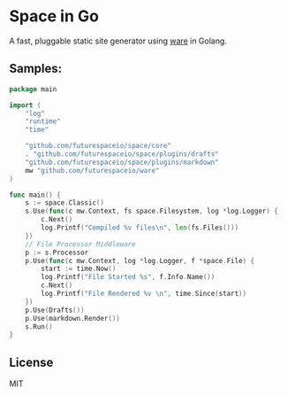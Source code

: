 # Space in Go

A fast, pluggable static site generator using [ware][] in Golang.



## Samples:

```go
package main

import (
	"log"
	"runtime"
	"time"

	"github.com/futurespaceio/space/core"
	. "github.com/futurespaceio/space/plugins/drafts"
	"github.com/futurespaceio/space/plugins/markdown"
	mw "github.com/futurespaceio/ware"
)

func main() {
	s := space.Classic()
	s.Use(func(c mw.Context, fs space.Filesystem, log *log.Logger) {
		c.Next()
		log.Printf("Compiled %v files\n", len(fs.Files()))
	})
	// File Processor Middleware
	p := s.Processor
	p.Use(func(c mw.Context, log *log.Logger, f *space.File) {
		start := time.Now()
		log.Printf("File Started %s", f.Info.Name())
		c.Next()
		log.Printf("File Rendered %v \n", time.Since(start))
	})
	p.Use(Drafts())
	p.Use(markdown.Render())
	s.Run()
}
```


## License

MIT

[ware]: https://github.com/futurespaceio/ware
